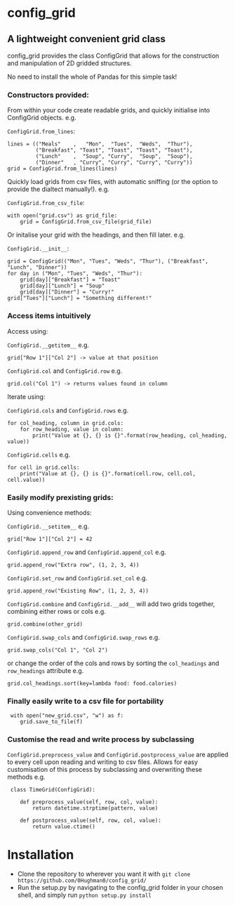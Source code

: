 # config_grid

## A lightweight convenient grid class

config_grid provides the class ConfigGrid that allows for the construction and manipulation of 2D gridded structures.

No need to install the whole of Pandas for this simple task!

### Constructors provided:

From within your code create readable grids, and quickly initialise into ConfigGrid objects. e.g.

`ConfigGrid.from_lines`:

    lines = (("Meals"    ,   "Mon",  "Tues",  "Weds",  "Thur"),
             ("Breakfast", "Toast", "Toast", "Toast", "Toast"),
             ("Lunch"    ,  "Soup", "Curry",  "Soup",  "Soup"),
             ("Dinner"   , "Curry", "Curry", "Curry", "Curry"))
    grid = ConfigGrid.from_lines(lines)

Quickly load grids from csv files, with automatic sniffing (or the option to provide the dialtect manually!). e.g.

`ConfigGrid.from_csv_file`:

    with open("grid.csv") as grid_file:
        grid = ConfigGrid.from_csv_file(grid_file)

Or initalise your grid with the headings, and then fill later. e.g.

`ConfigGrid.__init__`:

    grid = ConfigGrid(("Mon", "Tues", "Weds", "Thur"), ("Breakfast", "Lunch", "Dinner"))
    for day in ("Mon", "Tues", "Weds", "Thur"):
        grid[day]["Breakfast"] = "Toast"
        grid[day]["Lunch"] = "Soup"
        grid[day]["Dinner"] = "Curry!"
    grid["Tues"]["Lunch"] = "Something different!"

### Access items intuitively

Access using:

`ConfigGrid.__getitem__` e.g.

    grid["Row 1"]["Col 2"] -> value at that position

`ConfigGrid.col` and `ConfigGrid.row` e.g.

    grid.col("Col 1") -> returns values found in column

Iterate using:

`ConfigGrid.cols` and `ConfigGrid.rows` e.g.

    for col_heading, column in grid.cols:
        for row_heading, value in column:
            print("Value at {}, {} is {}".format(row_heading, col_heading, value))

`ConfigGrid.cells` e.g.

    for cell in grid.cells:
        print("Value at {}, {} is {}".format(cell.row, cell.col, cell.value))

### Easily modify prexisting grids:

Using convenience methods:

`ConfigGrid.__setitem__` e.g.

    grid["Row 1"]["Col 2"] = 42

`ConfigGrid.append_row` and `ConfigGrid.append_col` e.g.

    grid.append_row("Extra row", (1, 2, 3, 4))

`ConfigGrid.set_row` and `ConfigGrid.set_col` e.g.

    grid.append_row("Existing Row", (1, 2, 3, 4))

`ConfigGrid.combine` and `ConfigGrid.__add__` will add two grids together, combining either rows or cols e.g.

    grid.combine(other_grid)

`ConfigGrid.swap_cols` and `ConfigGrid.swap_rows` e.g.

    grid.swap_cols("Col 1", "Col 2")

or change the order of the cols and rows by sorting the `col_headings` and `row_headings` attribute e.g.

    grid.col_headings.sort(key=lambda food: food.calories)

### Finally easily write to a csv file for portability

     with open("new_grid.csv", "w") as f:
        grid.save_to_file(f)

### Customise the read and write process by subclassing

`ConfigGrid.preprocess_value` and `ConfigGrid.postprocess_value` are applied to every cell upon reading and writing to
csv files. Allows for easy customisation of this process by subclassing and overwriting these methods e.g.

     class TimeGrid(ConfigGrid):

        def preprocess_value(self, row, col, value):
            return datetime.strptime(pattern, value)

        def postprocess_value(self, row, col, value):
            return value.ctime()

# Installation

* Clone the repository to wherever you want it with `git clone https://github.com/0Hughman0/config_grid/`
* Run the setup.py by navigating to the config_grid folder in your chosen shell, and simply run `python setup.py install`